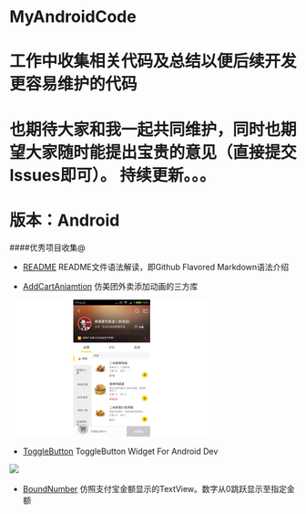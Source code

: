 # MyAndroidCode
# 工作中收集相关代码及总结以便后续开发更容易维护的代码
# 也期待大家和我一起共同维护，同时也期望大家随时能提出宝贵的意见（直接提交Issues即可）。 持续更新。。。
# 版本：Android

####优秀项目收集@

* [README](https://github.com/guodongxiaren/test) README文件语法解读，即Github Flavored Markdown语法介绍

* [AddCartAniamtion](https://github.com/jlcclidong/AddCartAniamtion) 仿美团外卖添加动画的三方库

![](https://github.com/xudongjhdd/MyAndroidCode/blob/master/screenshots/AddCartAniamtion0.gif)

* [ToggleButton](https://github.com/zcweng/ToggleButton) ToggleButton Widget For Android Dev

![](https://github.com/zcweng/ToggleButton/blob/master/ToggleButtonSample/21879.gif)

* [BoundNumber](https://github.com/tunye/BoundNumber) 仿照支付宝金额显示的TextView。数字从0跳跃显示至指定金额



